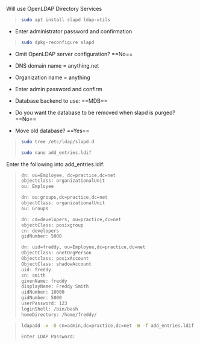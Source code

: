 Will use OpenLDAP Directory Services

>```bash
>sudo apt install slapd ldap-utils
>```

- Enter administrator password and confirmation

>```bash
>sudo dpkg-reconfigure slapd
>```

- Omit OpenLDAP server configuration? ==No==
- DNS domain name = anything.net
- Organization name = anything
- Enter admin password and confirm

- Database backend to use: ==MDB==
- Do you want the database to be removed when slapd is purged? ==No==
- Move old database? ==Yes==

>```bash
>sudo tree /etc/ldap/slapd.d
>
>sudo nano add_entries.ldif
>```

Enter the following into add_entries.ldif:

> ```bash
> dn: ou=Employee, dc=practice,dc=net
> objectclass: organizationalUnit
> ou: Employee
> 
>dn: ou:groups,dc=practice,dc=net
>objectClass: organizationalUnit
>ou: Groups
>
>dn: cd=developers, ou=practice,dc=net
>objectClass: posixgroup
>cn: developers
>gidNumber: 5000
>
> dn: uid=freddy, ou=Employee,dc=practice,dc=net
> ObjectClass: onetOrgPerson
> Objectclass: posixAccount
> ObjectClass: shadowAccount
> uid: freddy
> sn: smith
>givenName: freddy
>displayName: Freddy Smith
>uidNumber: 10000
>gidNumber: 5000
>userPassword: 123
>loginShell: /bin/bash
>homeDirectory: /home/freddy/
> ```

>```bash
> ldapadd -x -D cn=admin,dc=practice,dc=net -W -f add_entries.ldif
>
> Enter LDAP Password:
>```
